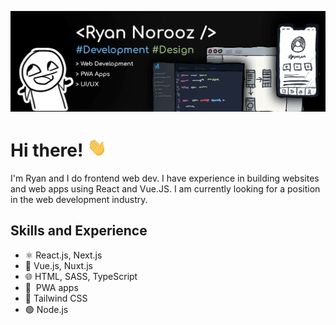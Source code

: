 ![banner](./banner.png)

# Hi there! <img src="./wave.gif" alt="👋" height="30">

I'm Ryan and I do frontend web dev. I have experience in building websites and web apps using React and Vue.JS. I am currently looking for a position in the web development industry.

## Skills and Experience

* ⚛️ React.js, Next.js
* 💪 Vue.js, Nuxt.js
* 🌐 HTML, SASS, TypeScript
* 📱&nbsp; PWA apps
* 🌈 Tailwind CSS
* 🟢 Node.js

<!-- 
## Examples of Work

> currently only private projects
 -->
